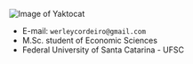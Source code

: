 ![Image of Yaktocat](https://octodex.github.com/images/yaktocat.png)
* E-mail: `werleycordeiro@gmail.com`
* M.Sc. student of Economic Sciences
* Federal University of Santa Catarina - UFSC
